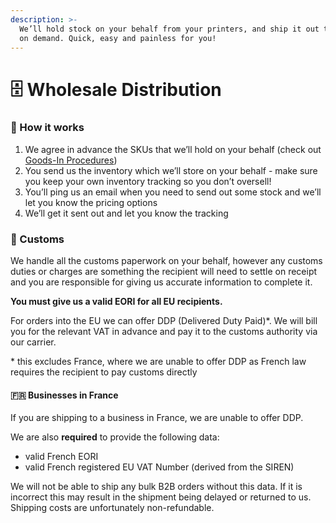 ```yaml
---
description: >-
  We’ll hold stock on your behalf from your printers, and ship it out to stores
  on demand. Quick, easy and painless for you!
---
```


# 🗄 Wholesale Distribution

### 🤔 How it works

1. We agree in advance the SKUs that we’ll hold on your behalf (check out [Goods-In Procedures](goods-in-procedures.md))
2. You send us the inventory which we’ll store on your behalf - make sure you keep your own inventory tracking so you don’t oversell!
3. You’ll ping us an email when you need to send out some stock and we’ll let you know the pricing options
4. We’ll get it sent out and let you know the tracking

### 🛃 Customs

We handle all the customs paperwork on your behalf, however any customs duties or charges are something the recipient will need to settle on receipt and you are responsible for giving us accurate information to complete it.

**You must give us a valid EORI for all EU recipients.**

For orders into the EU we can offer DDP (Delivered Duty Paid)\*. We will bill you for the relevant VAT in advance and pay it to the customs authority via our carrier.

\* this excludes France, where we are unable to offer DDP as French law requires the recipient to pay customs directly

#### 🇫🇷 Businesses in France

If you are shipping to a business in France, we are unable to offer DDP.

We are also **required** to provide the following data:

* valid French EORI
* valid French registered EU VAT Number (derived from the SIREN)

We will not be able to ship any bulk B2B orders without this data. If it is incorrect this may result in the shipment being delayed or returned to us. Shipping costs are unfortunately non-refundable.
